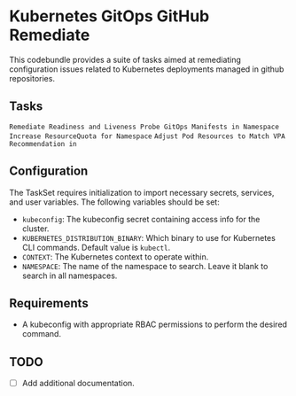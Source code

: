 # Kubernetes GitOps GitHub Remediate

This codebundle provides a suite of tasks aimed at remediating configuration issues related to Kubernetes deployments managed in github repositories.

## Tasks
`Remediate Readiness and Liveness Probe GitOps Manifests in Namespace`
`Increase ResourceQuota for Namespace`
`Adjust Pod Resources to Match VPA Recommendation in`

## Configuration
The TaskSet requires initialization to import necessary secrets, services, and user variables. The following variables should be set:

- `kubeconfig`: The kubeconfig secret containing access info for the cluster.
- `KUBERNETES_DISTRIBUTION_BINARY`: Which binary to use for Kubernetes CLI commands. Default value is `kubectl`.
- `CONTEXT`: The Kubernetes context to operate within.
- `NAMESPACE`: The name of the namespace to search. Leave it blank to search in all namespaces.

## Requirements
- A kubeconfig with appropriate RBAC permissions to perform the desired command.

## TODO
- [ ] Add additional documentation.

